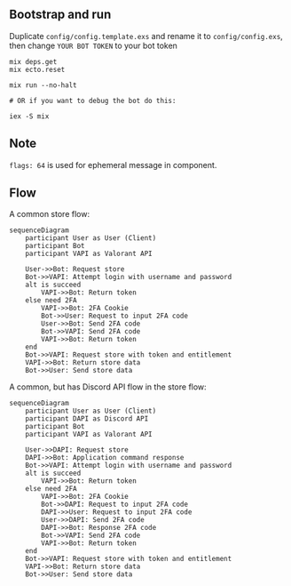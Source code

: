 ## Bootstrap and run

Duplicate `config/config.template.exs` and rename it to `config/config.exs`,
then change `YOUR BOT TOKEN` to your bot token

```
mix deps.get
mix ecto.reset

mix run --no-halt

# OR if you want to debug the bot do this:

iex -S mix
```

## Note
`flags: 64` is used for ephemeral message in component.

## Flow

A common store flow:
```mermaid
sequenceDiagram
    participant User as User (Client)
    participant Bot
    participant VAPI as Valorant API

    User->>Bot: Request store
    Bot->>VAPI: Attempt login with username and password
    alt is succeed
        VAPI->>Bot: Return token
    else need 2FA
        VAPI->>Bot: 2FA Cookie
        Bot->>User: Request to input 2FA code
        User->>Bot: Send 2FA code
        Bot->>VAPI: Send 2FA code
        VAPI->>Bot: Return token
    end
    Bot->>VAPI: Request store with token and entitlement
    VAPI->>Bot: Return store data
    Bot->>User: Send store data
```

A common, but has Discord API flow in the store flow:
```mermaid
sequenceDiagram
    participant User as User (Client)
    participant DAPI as Discord API
    participant Bot
    participant VAPI as Valorant API

    User->>DAPI: Request store
    DAPI->>Bot: Application command response
    Bot->>VAPI: Attempt login with username and password
    alt is succeed
        VAPI->>Bot: Return token
    else need 2FA
        VAPI->>Bot: 2FA Cookie
        Bot->>DAPI: Request to input 2FA code
        DAPI->>User: Request to input 2FA code
        User->>DAPI: Send 2FA code
        DAPI->>Bot: Response 2FA code
        Bot->>VAPI: Send 2FA code
        VAPI->>Bot: Return token
    end
    Bot->>VAPI: Request store with token and entitlement
    VAPI->>Bot: Return store data
    Bot->>User: Send store data
```
